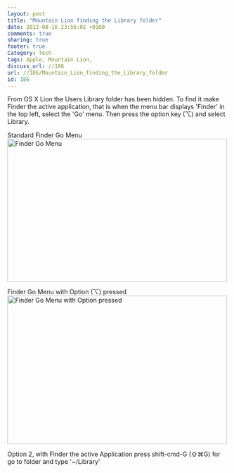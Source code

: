 ```yaml
---
layout: post
title: "Mountain Lion finding the Library folder"
date: 2012-08-16 23:56:02 +0100 
comments: true
sharing: true
footer: true
Category: Tech
tags: Apple, Mountain Lion,
discuss_url: //186
url: //186/Mountain_Lion_finding_the_Library_folder
id: 186
---
```

From OS X Lion the Users Library folder has been hidden. To find it make Finder the active application, that is when the menu bar displays 'Finder' in the top left, select the 'Go' menu. Then press the option key (⌥) and select Library.

Standard Finder Go Menu
<a href="http://www.flickr.com/photos/morgan_prior/7798523188/" title="Finder Go Menu by munky morgy, on Flickr"><img src="http://farm8.staticflickr.com/7271/7798523188_0fd97ffe6b.jpg" width="500" height="325" alt="Finder Go Menu"></a>

Finder Go Menu with Option (⌥) pressed 
<a href="http://www.flickr.com/photos/morgan_prior/7798528546/" title="Finder Go Menu with Option pressed by munky morgy, on Flickr"><img src="http://farm9.staticflickr.com/8427/7798528546_78db2dbaac.jpg" width="500" height="338" alt="Finder Go Menu with Option pressed"></a>

Option 2, with Finder the active Application press shift-cmd-G (⇧⌘G) for go to folder and type '~/Library'
